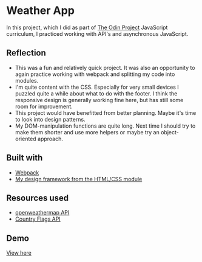 # Weather App

In this project, which I did as part of [The Odin Project](https://www.theodinproject.com) JavaScript curriculum, I practiced working with API's and asynchronous JavaScript.

## Reflection

- This was a fun and relatively quick project. It was also an opportunity to again practice working with webpack and splitting my code into modules.
- I'm quite content with the CSS. Especially for very small devices I puzzled quite a while about what to do with the footer. I think the responsive design is generally working fine here, but has still some room for improvement.
- This project would have benefitted from better planning. Maybe it's time to look into design patterns.
- My DOM-manipulation functions are quite long. Next time I should try to make them shorter and use more helpers or maybe try an object-oriented approach.

## Built with

- [Webpack](https://webpack.js.org/)
- [My design framework from the HTML/CSS module](https://github.com/reinimax/design-framework)

## Resources used

- [openweathermap API](https://openweathermap.org/api)
- [Country Flags API](https://www.countryflags.io/)

## Demo

[View here](https://reinimax.github.io/weather-app/)

